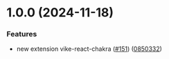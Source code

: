 # 1.0.0 (2024-11-18)

### Features

* new extension vike-react-chakra ([#151](https://github.com/vikejs/vike-react/issues/151)) ([0850332](https://github.com/vikejs/vike-react/pull/151/commits/0850332bcc570145b6d548fe1add73427788b0bd))



